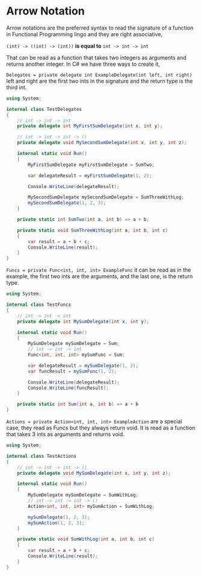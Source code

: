 # Arrow Notation #

Arrow notations are the preferred syntax to read the signature of a function
in Functional Programming lingo and they are right associative,

`(int) -> ((int) -> (int))` **is equal to** `int -> int -> int`

That can be read as a function that takes two integers as arguments
and returns another integer. In C# we have three ways to create it,

`Delegates = private delegate int ExampleDelegate(int left, int right)`
left and right are the first two ints in the signature
and the return type is the third int.

```csharp
using System;

internal class TestDelegates
{
    // int -> int -> int
    private delegate int MyFirstSumDelegate(int x, int y);

    // int -> int -> int -> ()
    private delegate void MySecondSumDelegate(int x, int y, int z);

    internal static void Run()
    {
        MyFirstSumDelegate myFirstSumDelegate = SumTwo;

        var delegateResult = myFirstSumDelegate(1, 2);

        Console.WriteLine(delegateResult);

        MySecondSumDelegate mySecondSumDelegate = SumThreeWithLog;
        mySecondSumDelegate(1, 2, 3);
    }

    private static int SumTwo(int a, int b) => a + b;

    private static void SumThreeWithLog(int a, int b, int c)
    {
        var result = a + b + c;
        Console.WriteLine(result);
    }
}
```

`Funcs = private Func<int, int, int> ExampleFunc`
it can be read as in the example, the first two ints
are the arguments, and the last one, is the return type.

```csharp
using System;

internal class TestFuncs
{
    // int -> int -> int
    private delegate int MySumDelegate(int x, int y);

    internal static void Run()
    {
        MySumDelegate mySumDelegate = Sum;
        // int -> int -> int
        Func<int, int, int> mySumFunc = Sum;

        var delegateResult = mySumDelegate(1, 2);
        var funcResult = mySumFunc(1, 2);

        Console.WriteLine(delegateResult);
        Console.WriteLine(funcResult);
    }

    private static int Sum(int a, int b) => a + b
}
```

`Actions = private Action<int, int, int> ExampleAction`
are a special case, they read as Funcs but
they always return void. It is read as a function
that takes 3 ints as arguments and returns void.

```csharp
using System;

internal class TestActions
{
    // int -> int -> int -> ()
    private delegate void MySumDelegate(int x, int y, int z);

    internal static void Run()
    {
        MySumDelegate mySumDelegate = SumWithLog;
        // int -> int -> int -> ()
        Action<int, int, int> mySumAction = SumWithLog;

        mySumDelegate(1, 2, 3);
        mySumAction(1, 2, 3);
    }

    private static void SumWithLog(int a, int b, int c)
    {
        var result = a + b + c;
        Console.WriteLine(result);
    }
}
```
